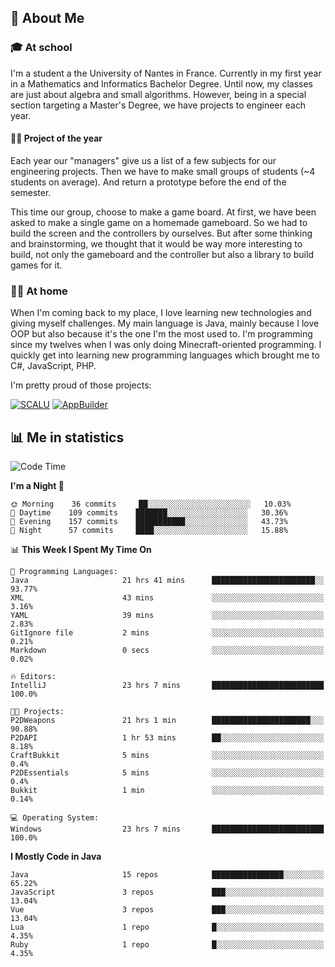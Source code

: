 ## 👀 About Me

### 🎓 At school

I'm a student a the University of Nantes in France. Currently in my first year in a Mathematics and Informatics Bachelor Degree. Until now, my classes are just about algebra and small algorithms. However, being in a special section targeting a Master's Degree, we have projects to engineer each year. 

#### 🔧🔬 Project of the year

Each year our "managers" give us a list of a few subjects for our engineering projects. Then we have to make small groups of students (~4 students on average). And return a prototype before the end of the semester.

This time our group, choose to make a game board. At first, we have been asked to make a single game on a homemade gameboard. So we had to build the screen and the controllers by ourselves. 
But after some thinking and brainstorming, we thought that it would be way more interesting to build, not only the gameboard and the controller but also a library to build games for it.

### 👨‍💻 At home

When I'm coming back to my place, I love learning new technologies and giving myself challenges. My main language is Java, mainly because I love OOP but also because it's the one I'm the most used to. I'm programming since my twelves when I was only doing Minecraft-oriented programming.  I quickly get into learning new programming languages which brought me to C#, JavaScript, PHP. 

I'm pretty proud of those projects:

[![SCALU](https://github-readme-stats.vercel.app/api/pin?username=renardfute&repo=SCALU)](https://github.com/renardfute/scalu)
[![AppBuilder](https://github-readme-stats.vercel.app/api/pin?username=pulsedev2&repo=AppBuilder)](https://github.com/pulsedev2/AppBuilder)

## 📊 Me in statistics
<!--START_SECTION:waka-->
![Code Time](http://img.shields.io/badge/Code%20Time-198%20hrs%2042%20mins-blue)

**I'm a Night 🦉** 

```text
🌞 Morning    36 commits     ██░░░░░░░░░░░░░░░░░░░░░░░   10.03% 
🌆 Daytime    109 commits    ███████░░░░░░░░░░░░░░░░░░   30.36% 
🌃 Evening    157 commits    ███████████░░░░░░░░░░░░░░   43.73% 
🌙 Night      57 commits     ████░░░░░░░░░░░░░░░░░░░░░   15.88%

```


📊 **This Week I Spent My Time On** 

```text
💬 Programming Languages: 
Java                     21 hrs 41 mins      ███████████████████████░░   93.77% 
XML                      43 mins             ░░░░░░░░░░░░░░░░░░░░░░░░░   3.16% 
YAML                     39 mins             ░░░░░░░░░░░░░░░░░░░░░░░░░   2.83% 
GitIgnore file           2 mins              ░░░░░░░░░░░░░░░░░░░░░░░░░   0.21% 
Markdown                 0 secs              ░░░░░░░░░░░░░░░░░░░░░░░░░   0.02%

🔥 Editors: 
IntelliJ                 23 hrs 7 mins       █████████████████████████   100.0%

🐱‍💻 Projects: 
P2DWeapons               21 hrs 1 min        ██████████████████████░░░   90.88% 
P2DAPI                   1 hr 53 mins        ██░░░░░░░░░░░░░░░░░░░░░░░   8.18% 
CraftBukkit              5 mins              ░░░░░░░░░░░░░░░░░░░░░░░░░   0.4% 
P2DEssentials            5 mins              ░░░░░░░░░░░░░░░░░░░░░░░░░   0.4% 
Bukkit                   1 min               ░░░░░░░░░░░░░░░░░░░░░░░░░   0.14%

💻 Operating System: 
Windows                  23 hrs 7 mins       █████████████████████████   100.0%

```

**I Mostly Code in Java** 

```text
Java                     15 repos            ████████████████░░░░░░░░░   65.22% 
JavaScript               3 repos             ███░░░░░░░░░░░░░░░░░░░░░░   13.04% 
Vue                      3 repos             ███░░░░░░░░░░░░░░░░░░░░░░   13.04% 
Lua                      1 repo              █░░░░░░░░░░░░░░░░░░░░░░░░   4.35% 
Ruby                     1 repo              █░░░░░░░░░░░░░░░░░░░░░░░░   4.35%

```



<!--END_SECTION:waka-->
